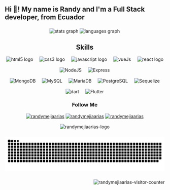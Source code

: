 <h2 align="left">Hi 👋! My name is Randy and I'm a Full Stack developer, from Ecuador</h2>

###

<div align="center">
  <img src="https://github-readme-stats.vercel.app/api?username=randymejiaarias&hide_title=false&hide_rank=false&show_icons=true&include_all_commits=true&count_private=true&disable_animations=false&theme=dracula&locale=en&hide_border=false" height="150" alt="stats graph"  />
  <img src="https://github-readme-stats.vercel.app/api/top-langs?username=randymejiaarias&locale=en&hide_title=false&layout=compact&card_width=320&langs_count=5&theme=dracula&hide_border=false" height="150" alt="languages graph"  />
</div>

###

<!-- Skills -->
<h2 align="center"> Skills </h2>
<div align="center">
  <img src="https://cdn.jsdelivr.net/gh/devicons/devicon/icons/html5/html5-original.svg" height="30" alt="html5 logo"  />
  <img width="12" />
  <img src="https://cdn.jsdelivr.net/gh/devicons/devicon/icons/css3/css3-original.svg" height="30" alt="css3 logo"  />
  <img width="12" />
  <img src="https://cdn.jsdelivr.net/gh/devicons/devicon/icons/javascript/javascript-original.svg" height="30" alt="javascript logo"  />
  <img width="12" />
  <img src="https://www.vectorlogo.zone/logos/vuejs/vuejs-icon.svg" alt="vueJs" width="30" height="30"/>
  <img width="12" />
  <img src="https://cdn.jsdelivr.net/gh/devicons/devicon/icons/react/react-original.svg" height="30" alt="react logo"  />
  <br>
  <br>
  <img src="https://www.vectorlogo.zone/logos/nodejs/nodejs-horizontal.svg" alt="NodeJS" width="auto" height="30"/>
  <img width="12" />
  <img src="https://www.vectorlogo.zone/logos/expressjs/expressjs-ar21.svg" alt="Express" width="auto" height="30"/>
  <br>
  <br>
  <img src="https://www.vectorlogo.zone/logos/mongodb/mongodb-ar21.svg" alt="MongoDB" width="auto" height="30"/>
  <img width="12" />
  <img src="https://www.vectorlogo.zone/logos/mysql/mysql-horizontal.svg" alt="MySQL" width="auto" height="30"/>
  <img width="12" />
  <img src="https://www.vectorlogo.zone/logos/mariadb/mariadb-ar21.svg" alt="MariaDB" width="auto" height="30"/>
  <img width="12" />
  <img src="https://www.vectorlogo.zone/logos/postgresql/postgresql-horizontal.svg" alt="PostgreSQL" width="auto" height="30"/>
  <img width="12" />
  <img src="https://www.vectorlogo.zone/logos/sequelizejs/sequelizejs-ar21.svg" alt="Sequelize" width="auto" height="30"/>
  <br>
  <br>
  <img src="https://www.vectorlogo.zone/logos/dartlang/dartlang-icon.svg" alt="dart" width="30" height="30"/>
  <img width="12" />
  <img src="https://www.vectorlogo.zone/logos/flutterio/flutterio-icon.svg" alt="Flutter" width="30" height="30"/>
</div>

###
<!-- Social Media -->
<h3 align="center"> Follow Me </h3>
<p align="center">
<a href="https://twitter.com/randymejiaarias" target="_blank"><img align="center" src="https://cdn.jsdelivr.net/npm/simple-icons@3.0.1/icons/twitter.svg" alt="randymejiaarias" height="22" width="22" /></a>
<a href="https://instagram.com/randymejiaarias_" target="_blank"><img align="center" src="https://cdn.jsdelivr.net/npm/simple-icons@3.0.1/icons/instagram.svg" alt="randymejiaarias" height="22" width="22" /></a>
<a href="https://www.linkedin.com/in/randy-m-363268174/" target="_blank"><img align="center" src="https://cdn.jsdelivr.net/npm/simple-icons@3.0.1/icons/linkedin.svg" alt="randymejiaarias" height="22" width="22" /></a>
</p>
<p align="center"><img align=center src="https://user-images.githubusercontent.com/42918668/90352120-0109c880-e008-11ea-9481-6383f16f22c2.png" alt="randymejiaarias-logo" width="100" height="100"></p>

###
<div align="center">
  <img src="https://raw.githubusercontent.com/randymejiaarias/randymejiaarias/output/snake.svg" alt="Snake animation" />
</div>

###

<!-- Visitor counter -->
<p align="right"> <img src="https://komarev.com/ghpvc/?username=randymejiaarias&color=00153F" alt="randymejiaarias-visitor-counter" /> </p>
